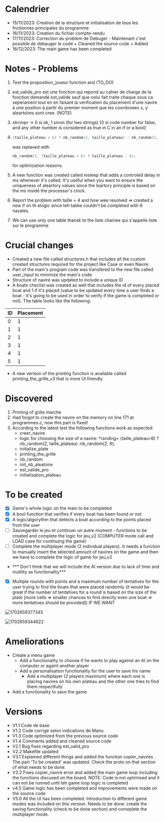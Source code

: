# Calendrier

* 15/11/2023: Creation de la structure et initialisation de tous les fnctionnes principales du programme
* 16/11/2023: Creation du fichier compte-rendu
* 17/11/2023: Correction du problem de Debuger - Maintenant c'est possible de debauger le code + Cleaned the source code + Added
* 16/12/2023: The main game has been completed

# Notes - Problems

1. Test the proposition_joueur  function and (TO_DO)
2. est_valide_pro est une fonction qui repond au cahier de charge de la fonction demandé est_valide sauf que celui fait traite chaque sous ca seperament tout en en faisant la verification du placement d'une navire à une position à partir du premier moment que les coordonees x, y aleartoires sont cree. (NOTE)
3. strcmpr -> 0 si ok, 1 sinon (for two strings) [0 si code number for false, and any other number is considered as true in C in an if or a bool]
4. ```c
   (taille_plateau < 6) ? nb_random(2, taille_plateau) : nb_random(2, 6);
   ```

   was replaved with

   ```c
   nb_random(2, (taille_plateau < 6) ? taille_plateau : 6);
   ```

   for optimization reasons.
5. A new function was created called msleep that adds a controled delay in ms whenever it's called. It's useful when you want to ensure the uniqueness of aleartory values since the leartory principle is based on the ms inside the processor's clock.
6. Report the problem with taille = 4 and how wee resolved => created a new if on th elogic since teh tabke couldn't be completed with 6 navales.
7. We can use only one table thansk to the liste chainee qui s'appelle liste sur le programme

# Crucial changes

* Created a new file called structures.h that includes all the custom created structures required for the project like Case or even Navire
* Part of the main's program code was transfered to the new file called user_input to minimize the main's code
* Structure of navire was updated to include a unique ID
* A boats checlist was created as well that includes the id of every placed boat and 1 if it's placed (value to be updated every time a user finds a boat - it's going to be used in order to verify if the game is completed or not). The table looks like the following:

| ID | Placement |
| -- | --------- |
| 0  | 1         |
| 1  | 1         |
| 2  | 1         |
| 3  | 1         |
| 4  | 1         |
| 5  | 1         |

* A new verison of the printing function is available called printing_the_grille_v3 that is more UI friendly

# Discovered

1. Printing of grille marche
2. Had forgot to create the navire on the memory on line 171 at programmes.c, now this part is fixed!
3. According to the latest test the following functions work as expected:
   * creer_navire
   * logic for choosing the size of a navire: *randing= (taille_plateau<6) ?nb_random(2, taille_plateau) :nb_random(2, 6);
   * initialize_plate
   * printing_the_grille
   * nb_random
   * init_nb_aleatoire
   * est_valide_pro
   * initialisation_plateau

# To be created

* [X] Game's whole logic on the main to be completed
* [X] A bool function that verifies if every boat has been found or not
* [X] A logic/algorythm that detects a boat according to the points placed from the user
* [ ] Sauvegarder le jeu et continuer un autre moment - functions to be created and complete the logic for jeu_v2 (COMPUTER mode call and LOAD case for continuing the game)
* [ ] Complete the multiplayer mode (2 individual players). It needs a function to manually insert the selected amount of navires on the game and then we have to complete the logic of game for jeu_v2
* *** Don't think that we will include the AI version due to lack of time and inutility as functionality***
* [X] Multiple rounds with points and a maximum number of tentatives for the user trying to find the boats that were placed randomly (it would be great if the number of tentatives for a round is based on the size of the plate [more cells => smaller chances to find directly even one boat => more tentatives should be provided]) IF WE WANT

![1702659377345](image/README/1702659377345.png)

![1702659344622](image/README/1702659344622.png)

# Ameliorations

* Create a menu game
  * Add a functionality to choose if he wants to play against an AI on the computer or againt another player
  * Add a personalisation functionality for the user to save his name
    * Add a multiplayer (2 players maximum) where each one is placing navires on his own plateau and the other one tries to find them respectfully
* Add a functionality to save the game

# Versions

* V1.1 Code de base
* V1.2 Code corrigé selon indications de Manu
* V1.3 Code optimized from the previous source code
* V1.4 Comments added and cleaned source code
* V2.1 Bug fixes regarding est_valid_pro
* V2.2 Makefile updated
* V3.1 Explained different things and added the function copier_navires . The part 'To be created' was updated. Check the proto on that section of what needs to be done.
* V3.2 Fixes copier_navire error and added the main game loop including the functions discused on the board. NOTE: Code is not optimised and it can not be runned until teh game loop logic is completed
* v4.5 Game logic has been completed and improvements were made on the source code
* V5.0 All the UI has been completed. Introduction to different game modes was included on this version. Needs to be done: create the saving functionality (check to be done section) and comeplete the multiplayer mode.
